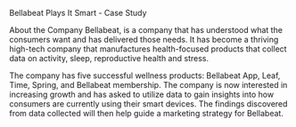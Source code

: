Bellabeat Plays It Smart - Case Study

About the Company
Bellabeat, is a company that has understood what the consumers want and has delivered those needs. It has become a thriving high-tech company that manufactures health-focused products that collect data on activity, sleep, reproductive health and stress. 

The company has five successful wellness products: Bellabeat App, Leaf, Time, Spring, and Bellabeat membership. The company is now interested in increasing growth and has asked to utilize data to gain insights into how consumers are currently using their smart devices. The findings discovered from data collected will then help guide a marketing strategy for Bellabeat. 
